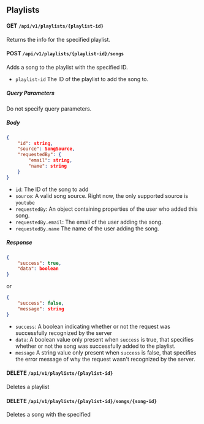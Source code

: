 

## Playlists

#### GET `/api/v1/playlists/{playlist-id}`
Returns the info for the specified playlist.

#### POST `/api/v1/playlists/{playlist-id}/songs`
Adds a song to the playlist with the specified ID.
* `playlist-id` The ID of the playlist to add the song to.

##### Query Parameters
Do not specify query parameters.

##### Body
```json
{
    "id": string,
    "source": SongSource,
    "requestedBy": {
        "email": string,
        "name": string
    }
}
```

* `id`: The ID of the song to add
* `source`: A valid song source. Right now, the only supported source is `youtube`
* `requestedBy`: An object containing properties of the user who added this song.
* `requestedBy.email`: The email of the user adding the song.
* `requestedBy.name` The name of the user adding the song.

##### Response
```json
{
    "success": true,
    "data": boolean
}
```
or
```json
{
    "success": false,
    "message": string
}
```

* `success`: A boolean indicating whether or not the request was successfully recognized by the server
* `data`: A boolean value only present when `success` is true, that specifies whether or not the song was successfully added to the playlist.
* `message` A string value only present when `success` is false, that specifies the error message of why the request wasn't recognized by the server.

#### DELETE `/api/v1/playlists/{playlist-id}`
Deletes a playlist

#### DELETE `/api/v1/playlists/{playlist-id}/songs/{song-id}`
Deletes a song with the specified